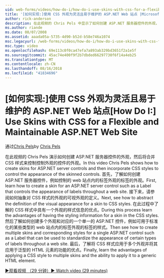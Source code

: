 ```yaml
---
uid: web-forms/videos/how-do-i/how-do-i-use-skins-with-css-for-a-flexible-and-maintainable-aspnet-web-site
title: '[如何实现:]使用 CSS 外观为灵活且易于维护的 ASP.NET Web 站点 |Microsoft Docs'
author: rick-anderson
description: 在此视频的 Chris Pels 中显示了如何创建 ASP.NET 服务器控件的外观，然后将合并 CSS 样式来控制控制外观 contr.外观...
ms.author: riande
ms.date: 08/07/2008
ms.assetid: aaada05a-5735-4d90-b52d-b58e746a1074
msc.legacyurl: /web-forms/videos/how-do-i/how-do-i-use-skins-with-css-for-a-flexible-and-maintainable-aspnet-web-site
msc.type: video
ms.openlocfilehash: 69e113c0f0ca47efa7a893ab329bd3651f2a1e5f
ms.sourcegitcommit: 45ac74e400f9f2b7dbded66297730f6f14a4eb25
ms.translationtype: MT
ms.contentlocale: zh-CN
ms.lasthandoff: 08/16/2018
ms.locfileid: "41834696"
---
```

<a name="how-do-i-use-skins-with-css-for-a-flexible-and-maintainable-aspnet-web-site"></a><span data-ttu-id="58926-103">[如何实现:]使用 CSS 外观为灵活且易于维护的 ASP.NET Web 站点</span><span class="sxs-lookup"><span data-stu-id="58926-103">[How Do I:] Use Skins with CSS for a Flexible and Maintainable ASP.NET Web Site</span></span>
====================
<span data-ttu-id="58926-104">通过[Chris Pels](https://twitter.com/chrispels)</span><span class="sxs-lookup"><span data-stu-id="58926-104">by [Chris Pels](https://twitter.com/chrispels)</span></span>

<span data-ttu-id="58926-105">在此视频的 Chris Pels 演示如何创建 ASP.NET 服务器控件的外观，然后将合并 CSS 样式来控制控制外观的控件的外观。</span><span class="sxs-lookup"><span data-stu-id="58926-105">In this video Chris Pels shows how to create skins for ASP.NET server controls and then incorporate CSS styles to control the appearance of the skinned controls.</span></span> <span data-ttu-id="58926-106">首先，了解如何创建 ASP.NET 服务器控件，例如控制的 web 站点内的标签外观的标签的外观。</span><span class="sxs-lookup"><span data-stu-id="58926-106">First, learn how to create a skin for an ASP.NET server control such as a Label that controls the appearance of labels throughout a web site.</span></span> <span data-ttu-id="58926-107">接下来，请参阅如何抽象对 CSS 样式的外观的可视外观的定义。</span><span class="sxs-lookup"><span data-stu-id="58926-107">Next, see how to abstract the definition of the visual appearance for a skin to CSS styles.</span></span> <span data-ttu-id="58926-108">在此过程中了解的 CSS 样式中具有一个外观的样式信息的优点。</span><span class="sxs-lookup"><span data-stu-id="58926-108">During this process learn the advantages of having the styling information for a skin in the CSS styles.</span></span> <span data-ttu-id="58926-109">然后了解如何创建多个外观和对应的一个单一的 ASP.NET 控件，例如可用于标准化的某些类型的 web 站点内的标签外观的标签的样式。</span><span class="sxs-lookup"><span data-stu-id="58926-109">Then see how to create multiple skins and corresponding styles for a single ASP.NET control such as a Label that can be used to standardize the appearance of certain types of labels throughout a web site.</span></span> <span data-ttu-id="58926-110">最后，了解将 CSS 样式应用于多个外观并将其应用于泛型的 HTML 元素的功能的优点。</span><span class="sxs-lookup"><span data-stu-id="58926-110">Finally, learn the advantages of applying a CSS style to multiple skins and the ability to apply it to a generic HTML element.</span></span>

[<span data-ttu-id="58926-111">&#9654;观看视频 （29 分钟）</span><span class="sxs-lookup"><span data-stu-id="58926-111">&#9654; Watch video (29 minutes)</span></span>](https://channel9.msdn.com/Blogs/ASP-NET-Site-Videos/how-do-i-use-skins-with-css-for-a-flexible-and-maintainable-aspnet-web-site)
